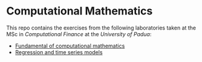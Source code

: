 # Computational Mathematics

This repo contains the exercises from the following laboratories taken at the MSc in *Computational Finance* at the *University of Padua*:
- [Fundamental of computational mathematics]()
- [Regression and time series models]()

